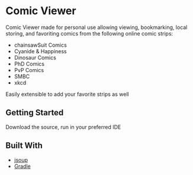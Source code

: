 
# Comic Viewer

Comic Viewer made for personal use allowing viewing, bookmarking, local storing, and favoriting comics from the following online comic strips:

- chainsawSuit Comics
- Cyanide & Happiness
- Dinosaur Comics
- PhD Comics
- PvP Comics
- SMBC
- xkcd

Easily extensible to add your favorite strips as well

## Getting Started

Download the source, run in your preferred IDE 

## Built With

* [jsoup](https://jsoup.org/) 
* [Gradle](https://gradle.org/)
